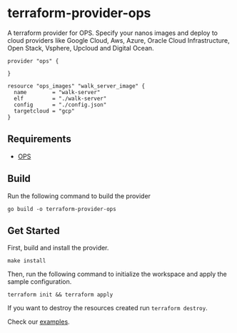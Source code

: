 # terraform-provider-ops

A terraform provider for OPS. Specify your nanos images and deploy to cloud providers like Google Cloud, Aws, Azure, Oracle Cloud Infrastructure, Open Stack, Vsphere, Upcloud and Digital Ocean.

```
provider "ops" {

}

resource "ops_images" "walk_server_image" {
  name        = "walk-server"
  elf         = "./walk-server"
  config      = "./config.json"
  targetcloud = "gcp"
}
```

## Requirements

* [OPS](https://github.com/nanovms/ops)

## Build

Run the following command to build the provider

```shell
go build -o terraform-provider-ops
```

## Get Started

First, build and install the provider.

```shell
make install
```

Then, run the following command to initialize the workspace and apply the sample configuration.

```shell
terraform init && terraform apply
```

If you want to destroy the resources created run `terraform destroy`.

Check our [examples](https://github.com/nanovms/terraform-provider-ops/tree/master/examples).
